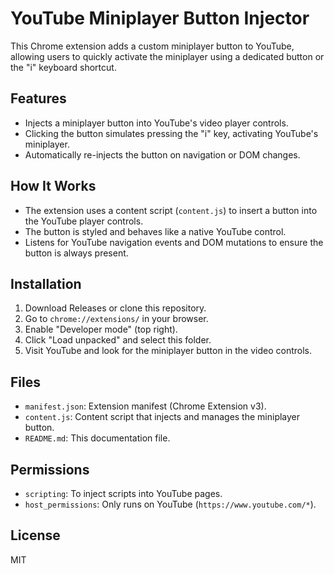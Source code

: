 # YouTube Miniplayer Button Injector

This Chrome extension adds a custom miniplayer button to YouTube, allowing users to quickly activate the miniplayer using a dedicated button or the "i" keyboard shortcut.

## Features
- Injects a miniplayer button into YouTube's video player controls.
- Clicking the button simulates pressing the "i" key, activating YouTube's miniplayer.
- Automatically re-injects the button on navigation or DOM changes.

## How It Works
- The extension uses a content script (`content.js`) to insert a button into the YouTube player controls.
- The button is styled and behaves like a native YouTube control.
- Listens for YouTube navigation events and DOM mutations to ensure the button is always present.

## Installation
1. Download Releases or clone this repository.
2. Go to `chrome://extensions/` in your browser.
3. Enable "Developer mode" (top right).
4. Click "Load unpacked" and select this folder.
5. Visit YouTube and look for the miniplayer button in the video controls.

## Files
- `manifest.json`: Extension manifest (Chrome Extension v3).
- `content.js`: Content script that injects and manages the miniplayer button.
- `README.md`: This documentation file.

## Permissions
- `scripting`: To inject scripts into YouTube pages.
- `host_permissions`: Only runs on YouTube (`https://www.youtube.com/*`).

## License
MIT

